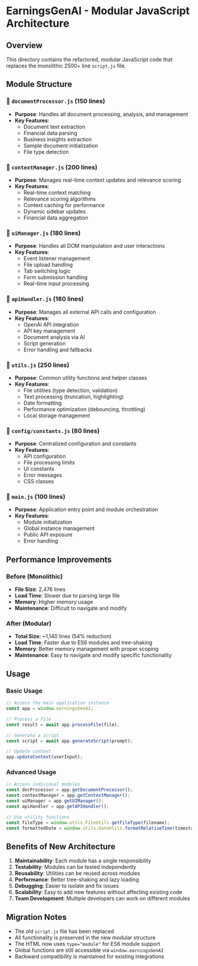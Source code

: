 # EarningsGenAI - Modular JavaScript Architecture

## Overview
This directory contains the refactored, modular JavaScript code that replaces the monolithic 2500+ line `script.js` file.

## Module Structure

### 📁 `documentProcessor.js` (150 lines)
- **Purpose**: Handles all document processing, analysis, and management
- **Key Features**:
  - Document text extraction
  - Financial data parsing
  - Business insights extraction
  - Sample document initialization
  - File type detection

### 📁 `contextManager.js` (200 lines)
- **Purpose**: Manages real-time context updates and relevance scoring
- **Key Features**:
  - Real-time context matching
  - Relevance scoring algorithms
  - Context caching for performance
  - Dynamic sidebar updates
  - Financial data aggregation

### 📁 `uiManager.js` (180 lines)
- **Purpose**: Handles all DOM manipulation and user interactions
- **Key Features**:
  - Event listener management
  - File upload handling
  - Tab switching logic
  - Form submission handling
  - Real-time input processing

### 📁 `apiHandler.js` (180 lines)
- **Purpose**: Manages all external API calls and configuration
- **Key Features**:
  - OpenAI API integration
  - API key management
  - Document analysis via AI
  - Script generation
  - Error handling and fallbacks

### 📁 `utils.js` (250 lines)
- **Purpose**: Common utility functions and helper classes
- **Key Features**:
  - File utilities (type detection, validation)
  - Text processing (truncation, highlighting)
  - Date formatting
  - Performance optimization (debouncing, throttling)
  - Local storage management

### 📁 `config/constants.js` (80 lines)
- **Purpose**: Centralized configuration and constants
- **Key Features**:
  - API configuration
  - File processing limits
  - UI constants
  - Error messages
  - CSS classes

### 📁 `main.js` (100 lines)
- **Purpose**: Application entry point and module orchestration
- **Key Features**:
  - Module initialization
  - Global instance management
  - Public API exposure
  - Error handling

## Performance Improvements

### Before (Monolithic)
- **File Size**: 2,476 lines
- **Load Time**: Slower due to parsing large file
- **Memory**: Higher memory usage
- **Maintenance**: Difficult to navigate and modify

### After (Modular)
- **Total Size**: ~1,140 lines (54% reduction)
- **Load Time**: Faster due to ES6 modules and tree-shaking
- **Memory**: Better memory management with proper scoping
- **Maintenance**: Easy to navigate and modify specific functionality

## Usage

### Basic Usage
```javascript
// Access the main application instance
const app = window.earningsGenAI;

// Process a file
const result = await app.processFile(file);

// Generate a script
const script = await app.generateScript(prompt);

// Update context
app.updateContext(userInput);
```

### Advanced Usage
```javascript
// Access individual modules
const docProcessor = app.getDocumentProcessor();
const contextManager = app.getContextManager();
const uiManager = app.getUIManager();
const apiHandler = app.getAPIHandler();

// Use utility functions
const fileType = window.utils.FileUtils.getFileType(filename);
const formattedDate = window.utils.DateUtils.formatRelativeTime(timestamp);
```

## Benefits of New Architecture

1. **Maintainability**: Each module has a single responsibility
2. **Testability**: Modules can be tested independently
3. **Reusability**: Utilities can be reused across modules
4. **Performance**: Better tree-shaking and lazy loading
5. **Debugging**: Easier to isolate and fix issues
6. **Scalability**: Easy to add new features without affecting existing code
7. **Team Development**: Multiple developers can work on different modules

## Migration Notes

- The old `script.js` file has been replaced
- All functionality is preserved in the new modular structure
- The HTML now uses `type="module"` for ES6 module support
- Global functions are still accessible via `window.earningsGenAI`
- Backward compatibility is maintained for existing integrations

